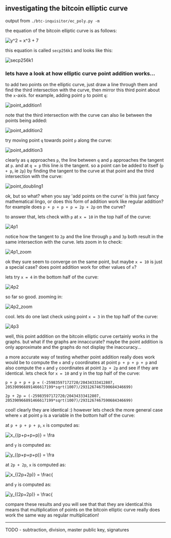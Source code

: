 ## investigating the bitcoin elliptic curve

output from `./btc-inquisitor/ec_poly.py -m`

the equation of the bitcoin elliptic curve is as follows:

![y^2 = x^3 + 7](ca1362ad69.png)

this equation is called `secp256k1` and looks like this:

![secp256k1](secp256k1.png)

### lets have a look at how elliptic curve point addition works...

to add two points on the elliptic curve, just draw a line through them and find the third intersection with the curve, then mirror this third point about the `x`-axis. for example, adding point `p` to point `q`:

![point_addition1](point_addition1.png)

note that the third intersection with the curve can also lie between the points being added:

![point_addition2](point_addition2.png)

try moving point `q` towards point `p` along the curve:

![point_addition3](point_addition3.png)

clearly as `q` approaches `p`, the line between `q` and `p` approaches the tangent at `p`. and at `q = p` this line *is* the tangent. so a point can be added to itself (`p + p`, ie `2p`) by finding the tangent to the curve at that point and the third intersection with the curve:

![point_doubling1](point_doubling1.png)

ok, but so what? when you say 'add points on the curve' is this just fancy mathematical lingo, or does this form of addition work like regular addition? for example does `p + p + p + p = 2p + 2p` on the curve?

to answer that, lets check with `p` at `x = 10` in the top half of the curve:

![4p1](4p1.png)

notice how the tangent to `2p` and the line through `p` and `3p` both result in the same intersection with the curve. lets zoom in to check:

![4p1_zoom](4p1_zoom.png)

ok they sure seem to converge on the same point, but maybe `x = 10` is just a special case? does point addition work for other values of `x`?

lets try `x = 4` in the bottom half of the curve:

![4p2](4p2.png)

so far so good. zooming in:

![4p2_zoom](4p2_zoom.png)

cool. lets do one last check using point `x = 3` in the top half of the curve:

![4p3](4p3.png)

well, this point addition on the bitcoin elliptic curve certainly works in the graphs. but what if the graphs are innaccurate? maybe the point addition is only approximate and the graphs do not display the inaccuracy...

a more accurate way of testing whether point addition really does work would be to compute the `x` and `y` coordinates at point `p + p + p + p` and also compute the `x` and `y` coordinates at point `2p + 2p` and see if they are identical. lets check for `x = 10` and y in the top half of the curve:

`p + p + p + p = (-25983597172720/20434333412807, 205390966891466617199*sqrt(1007)/2931267467590684346699)`

`2p + 2p = (-25983597172720/20434333412807, 205390966891466617199*sqrt(1007)/2931267467590684346699)`

cool! clearly they are identical :) however lets check the more general case where `x` at point `p` is a variable in the bottom half of the curve:

at `p + p + p + p`, `x` is computed as:

![x_{(p+p+p+p)} = \fra](c709765967.png)

and `y` is computed as:

![y_{(p+p+p+p)} = \fra](bc84bd5d14.png)

at `2p + 2p`, `x` is computed as:

![x_{(2p+2p)} = \frac{](dfff8fba0a.png)

and `y` is computed as:

![y_{(2p+2p)} = \frac{](985d81f486.png)

compare these results and you will see that that they are identical.this means that multiplication of points on the bitcoin elliptic curve really does work the same way as regular multiplication!


--------------------------------------------------------------------------------


TODO - subtraction, division, master public key, signatures

